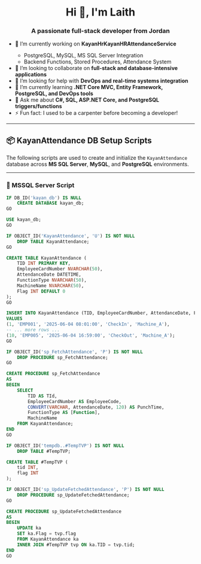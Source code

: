 <h1 align="center">Hi 👋, I'm Laith</h1>
<h3 align="center">A passionate full-stack developer from Jordan</h3>

<ul>
  <li>🔭 I’m currently working on <strong>KayanHrKayanHRAttendanceService</strong></li>
  <ul>
    <li>PostgreSQL, MySQL, MS SQL Server Integration</li>
    <li>Backend Functions, Stored Procedures, Attendance System</li>
  </ul>
  <li>👯 I’m looking to collaborate on <strong>full-stack and database-intensive applications</strong></li>
  <li>🤝 I’m looking for help with <strong>DevOps and real-time systems integration</strong></li>
  <li>🌱 I’m currently learning <strong>.NET Core MVC, Entity Framework, PostgreSQL, and DevOps tools</strong></li>
  <li>💬 Ask me about <strong>C#, SQL, ASP.NET Core, and PostgreSQL triggers/functions</strong></li>
  <li>⚡ Fun fact: I used to be a carpenter before becoming a developer!</li>
</ul>

<hr/>

<h2>📦 KayanAttendance DB Setup Scripts</h2>
<p>The following scripts are used to create and initialize the <code>KayanAttendance</code> database across <strong>MS SQL Server</strong>, <strong>MySQL</strong>, and <strong>PostgreSQL</strong> environments.</p>

---

### 📌 MSSQL Server Script
```sql
IF DB_ID('kayan_db') IS NULL
    CREATE DATABASE kayan_db;
GO

USE kayan_db;
GO

IF OBJECT_ID('KayanAttendance', 'U') IS NOT NULL
    DROP TABLE KayanAttendance;
GO

CREATE TABLE KayanAttendance (
    TID INT PRIMARY KEY,
    EmployeeCardNumber NVARCHAR(50),
    AttendanceDate DATETIME,
    FunctionType NVARCHAR(50),
    MachineName NVARCHAR(50),
    Flag INT DEFAULT 0
);
GO

INSERT INTO KayanAttendance (TID, EmployeeCardNumber, AttendanceDate, FunctionType, MachineName)
VALUES
(1, 'EMP001', '2025-06-04 08:01:00', 'CheckIn', 'Machine_A'),
-- ... more rows ...
(10, 'EMP005', '2025-06-04 16:59:00', 'CheckOut', 'Machine_A');
GO

IF OBJECT_ID('sp_FetchAttendance', 'P') IS NOT NULL
    DROP PROCEDURE sp_FetchAttendance;
GO

CREATE PROCEDURE sp_FetchAttendance
AS
BEGIN
    SELECT 
        TID AS TId,
        EmployeeCardNumber AS EmployeeCode,
        CONVERT(VARCHAR, AttendanceDate, 120) AS PunchTime,
        FunctionType AS [Function],
        MachineName
    FROM KayanAttendance;
END
GO

IF OBJECT_ID('tempdb..#TempTVP') IS NOT NULL
    DROP TABLE #TempTVP;

CREATE TABLE #TempTVP (
    tid INT,
    flag INT
);

IF OBJECT_ID('sp_UpdateFetchedAttendance', 'P') IS NOT NULL
    DROP PROCEDURE sp_UpdateFetchedAttendance;
GO

CREATE PROCEDURE sp_UpdateFetchedAttendance
AS
BEGIN
    UPDATE ka
    SET ka.Flag = tvp.flag
    FROM KayanAttendance ka
    INNER JOIN #TempTVP tvp ON ka.TID = tvp.tid;
END
GO

